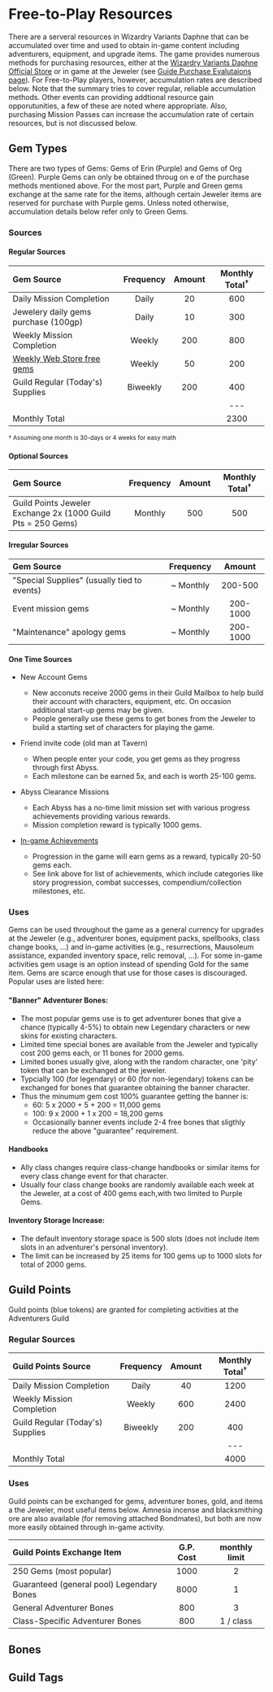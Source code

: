 # Free-to-Play Resources 
There are a serveral resources in Wizardry Variants Daphne that can be accumulated over time and used to obtain in-game content including adventurers, equipment, and upgrade items. The game provides numerous methods for purchasing resources, either at the [Wizardry Variants Daphne Official Store](https://store.wizardry.info) or in game at the Jeweler (see [Guide Purchase Evalutaions page](./purchase-evaluation.md)).  For Free-to-Play players, however, accumulation rates are described below.  Note that the summary tries to cover regular, reliable accumulation methods. Other events can providing addtional resource gain opporutunities, a few of these are noted where appropriate.  Also, purchasing Mission Passes can increase the accumulation rate of certain resources, but is not discussed below. 

## Gem Types
There are two types of Gems: Gems of Erin (Purple) and Gems of Org (Green).  Purple Gems can only be obtained throug on e of the purchase methods mentioned above.  For the most part, Purple and Green gems exchange at the same rate for the items, although certain Jeweler items are reserved for purchase with Purple gems.  Unless noted otherwise, accumulation details below refer only to Green Gems.

### Sources
#### Regular Sources
| Gem Source                                                | Frequency | Amount | Monthly Total<sup>†</sup> | 
| :-------------------------------------------------------- | :-------: | :----: | :-----------------------: | 
| Daily Mission Completion                                  | Daily     |  20    | 600                       |
| Jewelery daily gems purchase (100gp)                      | Daily     |  10    | 300                       |
| Weekly Mission Completion                                 | Weekly    |  200   | 800                       | 
| [Weekly Web Store free gems](https://store.wizardry.info) | Weekly    |  50    | 200                       | 
| Guild Regular (Today's) Supplies                          | Biweekly  |  200   | 400                       | 
| | | | --- | 
| Monthly Total                                             |           |        | 2300                      | 
<sup>† Assuming one month is 30-days or 4 weeks for easy math</sup>

#### Optional Sources
| Gem Source                                                   | Frequency | Amount | Monthly Total<sup>†</sup> | 
| :----------------------------------------------------------- | :-------: | :----: | :-----------------------: | 
| Guild Points Jeweler Exchange 2x (1000 Guild Pts = 250 Gems) | Monthly   |  500   | 500                       |

#### Irregular Sources
| Gem Source                                                   | Frequency | Amount    |
| :----------------------------------------------------------- | :-------: | :-------: |
| "Special Supplies" (usually tied to events)                  | ~ Monthly |  200-500  |
| Event mission gems                                           | ~ Monthly |  200-1000 |
| "Maintenance" apology gems                                   | ~ Monthly |  200-1000 |

#### One Time Sources
- New Account Gems
    - New acconuts receive 2000 gems in their Guild Mailbox to help build their account with characters, equipment, etc. On occasion additional start-up gems may be given.
    - People generally use these gems to get bones from the Jeweler to build a starting set of characters for playing the game.

- Friend invite code (old man at Tavern)
    -  When people enter your code, you get gems as they progress through first Abyss.
    -  Each milestone can be earned 5x, and each is worth 25-100 gems.

- Abyss Clearance Missions
    - Each Abyss has a no-time limit mission set with various progress achievements providing various rewards.
    - Mission completion reward is typically 1000 gems.
 
-  [In-game Achievements](./achievements.md)
    - Progression in the game will earn gems as a reward, typically 20-50 gems each.
    - See link above for list of achievements, which include categories like story progression, combat successes, compendium/collection milestones, etc.

### Uses
Gems can be used throughout the game as a general currency for upgrades at the Jeweler (e.g., adventurer bones, equipment packs, spellbooks, class change books, ...) and in-game activities (e.g., resurrections, Mausoleum assistance, expanded inventory space, relic removal, ...). For some in-game activities gem usage is an option instead of spending Gold for the same item. Gems are scarce enough that use for those cases is discouraged. Popular uses are listed here:

#### "Banner" Adventurer Bones:
- The most popular gems use is to get adventurer bones that give a chance (typically 4-5%) to obtain new Legendary characters or new skins for existing characters.
- Limited time special bones are available from the Jeweler and typically cost 200 gems each, or 11 bones for 2000 gems.
- Limited bones usually give, along with the random character, one 'pity' token that can be exchanged at the jeweler.
- Typcially 100 (for legendary) or 60 (for non-legendary) tokens can be exchanged for bones that guarantee obtaining the banner character.
- Thus the minumum gem cost 100% guarantee getting the banner is:
    - 60: 5 x 2000 + 5 + 200 = 11,000 gems
    - 100: 9 x 2000 + 1 x 200 = 18,200 gems
    - Occasionally banner events include 2-4 free bones that sligthly reduce the above "guarantee" requirement.
    
#### Handbooks
- Ally class changes require class-change handbooks or similar items for every class change event for that character.
- Usually four class change books are randomly available each week at the Jeweler, at a cost of 400 gems each,with two limited to Purple Gems.

#### Inventory Storage Increase:
- The default inventory storage space is 500 slots (does not include item slots in an adventurer's personal inventory).
- The limit can be increased by 25 items for 100 gems up to 1000 slots for total of 2000 gems.

## Guild Points
Guild points (blue tokens) are granted for completing activities at the Adventurers Guild

### Regular Sources
| Guild Points Source                                       | Frequency | Amount | Monthly Total<sup>†</sup> | 
| :-------------------------------------------------------- | :-------: | :----: | :-----------------------: | 
| Daily Mission Completion                                  | Daily     |  40    | 1200                      |
| Weekly Mission Completion                                 | Weekly    |  600   | 2400                      | 
| Guild Regular (Today's) Supplies                          | Biweekly  |  200   | 400                       | 
| | | | --- | 
| Monthly Total                                             |           |        | 4000                      | 

### Uses
Guild points can be exchanged for gems, adventurer bones, gold, and items a the Jeweler, most useful items below.  Amnesia incense and blacksmithing ore are also available (for removing attached Bondmates), but both are now more easily obtained through in-game activity.

| Guild Points Exchange Item                                | G.P. Cost | monthly limit |
| :-------------------------------------------------------- | :-------: | :-----------: |
| 250 Gems (most popular)                                   | 1000      |  2            |
| Guaranteed (general pool) Legendary Bones                 | 8000      |  1            |
| General Adventurer Bones                                  | 800       |  3            |
| Class-Specific Adventurer Bones                           | 800       |  1 / class    |

## Bones

## Guild Tags
